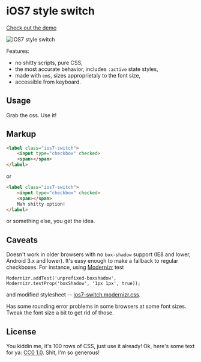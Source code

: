 # iOS7 style switch

[Check out the demo](http://wd.dizaina.net/en/experiments/ios7-style-switch/)

![iOS7 style switch](https://grumpy.blog/en/ios_7_style_switch/cover.png)

Features:

- no shitty scripts, pure CSS,
- the most accurate behavior, includes `:active` state styles,
- made with `em`s, sizes approprietaly to the font size,
- accessible from keyboard.

## Usage

Grab the css. Use it!

## Markup

```html
<label class="ios7-switch">
    <input type="checkbox" checked>
    <span></span>
</label>
```

or

```html
<label class="ios7-switch">
    <input type="checkbox" checked>
    <span></span>
    Mah shitty option!
</label>
```

or something else, you get the idea.

## Caveats

Doesn't work in older browsers with no `box-shadow` support (IE8 and lower, Android 3.x and lower). It's easy enough to make a fallback to regular checkboxes. For instance, using [Modernizr](http://modernizr.com) test

    Modernizr.addTest('unprefixed-boxshadow', Modernizr.testProp('boxShadow', '1px 1px', true));

and modified stylesheet -- [ios7-switch.modernizr.css](https://github.com/wilddeer/ios7-switch/blob/master/ios7-switch.modernizr.css).

Has some rounding error problems in some browsers at some font sizes. Tweak the font size a bit to get rid of those.

## License

You kiddin me, it's 100 rows of CSS, just use it already! Ok, here's some text for ya: [CC0 1.0](http://creativecommons.org/publicdomain/zero/1.0/). Shit, I'm so generous!
